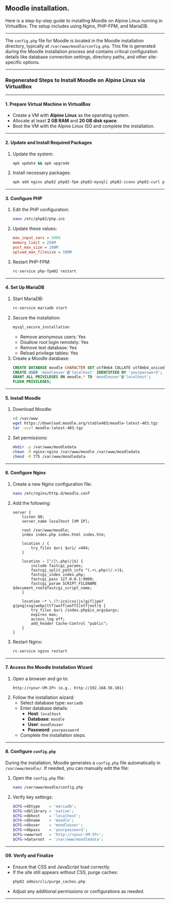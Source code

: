 ## Moodle installation.

Here is a step-by-step guide to installing Moodle on Alpine Linux running in VirtualBox. The setup includes using Nginx, PHP-FPM, and MariaDB.

---
The `config.php` file for Moodle is located in the Moodle installation directory, typically at `/var/www/moodle/config.php`. This file is generated during the Moodle installation process and contains critical configuration details like database connection settings, directory paths, and other site-specific options.

---

### **Regenerated Steps to Install Moodle on Alpine Linux via VirtualBox**

---

#### **1. Prepare Virtual Machine in VirtualBox**
- Create a VM with **Alpine Linux** as the operating system.
- Allocate at least **2 GB RAM** and **20 GB disk space**.
- Boot the VM with the Alpine Linux ISO and complete the installation.

---

#### **2. Update and Install Required Packages**
1. Update the system:
   ```bash
   apk update && apk upgrade
   ```
2. Install necessary packages:
   ```bash
   apk add nginx php82 php82-fpm php82-mysqli php82-iconv php82-curl php82-opcache php82-gd php82-xml php82-xmlreader php82-sodium php82-ctype php82-intl php82-zip mariadb mariadb-client curl wget unzip
   ```

---

#### **3. Configure PHP**
1. Edit the PHP configuration:
   ```bash
   nano /etc/php82/php.ini
   ```
2. Update these values:
   ```ini
   max_input_vars = 5000
   memory_limit = 256M
   post_max_size = 100M
   upload_max_filesize = 100M
   ```
3. Restart PHP-FPM:
   ```bash
   rc-service php-fpm82 restart
   ```

---

#### **4. Set Up MariaDB**
1. Start MariaDB:
   ```bash
   rc-service mariadb start
   ```
2. Secure the installation:
   ```bash
   mysql_secure_installation
   ```
   - Remove anonymous users: Yes
   - Disallow root login remotely: Yes
   - Remove test database: Yes
   - Reload privilege tables: Yes
3. Create a Moodle database:
   ```sql
   CREATE DATABASE moodle CHARACTER SET utf8mb4 COLLATE utf8mb4_unicode_ci;
   CREATE USER 'moodleuser'@'localhost' IDENTIFIED BY 'yourpassword';
   GRANT ALL PRIVILEGES ON moodle.* TO 'moodleuser'@'localhost';
   FLUSH PRIVILEGES;
   ```

---

#### **5. Install Moodle**
1. Download Moodle:
   ```bash
   cd /var/www
   wget https://download.moodle.org/stable403/moodle-latest-403.tgz
   tar -xvzf moodle-latest-403.tgz
   ```
2. Set permissions:
   ```bash
   mkdir -p /var/www/moodledata
   chown -R nginx:nginx /var/www/moodle /var/www/moodledata
   chmod -R 775 /var/www/moodledata
   ```

---

#### **6. Configure Nginx**
1. Create a new Nginx configuration file:
   ```bash
   nano /etc/nginx/http.d/moodle.conf
   ```
2. Add the following:
   ```nginx
   server {
       listen 80;
       server_name localhost [VM IP];

       root /var/www/moodle;
       index index.php index.html index.htm;

       location / {
           try_files $uri $uri/ =404;
       }

       location ~ [^/]\.php(/|$) {
           include fastcgi_params;
           fastcgi_split_path_info ^(.+\.php)(/.+)$;
           fastcgi_index index.php;
           fastcgi_pass 127.0.0.1:9000;
           fastcgi_param SCRIPT_FILENAME $document_root$fastcgi_script_name;
       }

       location ~* \.(?:ico|css|js|gif|jpe?g|png|svg|webp|ttf|woff|woff2|otf|eot)$ {
           try_files $uri /index.php$is_args$args;
           expires max;
           access_log off;
           add_header Cache-Control "public";
       }
   }
   ```
3. Restart Nginx:
   ```bash
   rc-service nginx restart
   ```

---

#### **7. Access the Moodle Installation Wizard**
1. Open a browser and go to:
   ```
   http://<your-VM-IP> (e.g., http://192.168.56.101)
   ```
2. Follow the installation wizard:
   - Select database type: `mariadb`
   - Enter database details:
     - **Host**: `localhost`
     - **Database**: `moodle`
     - **User**: `moodleuser`
     - **Password**: `yourpassword`
   - Complete the installation steps.

---

#### **8. Configure `config.php`**
During the installation, Moodle generates a `config.php` file automatically in `/var/www/moodle/`. If needed, you can manually edit the file:

1. Open the `config.php` file:
   ```bash
   nano /var/www/moodle/config.php
   ```
2. Verify key settings:
   ```php
   $CFG->dbtype    = 'mariadb';
   $CFG->dblibrary = 'native';
   $CFG->dbhost    = 'localhost';
   $CFG->dbname    = 'moodle';
   $CFG->dbuser    = 'moodleuser';
   $CFG->dbpass    = 'yourpassword';
   $CFG->wwwroot   = 'http://<your-VM-IP>';
   $CFG->dataroot  = '/var/www/moodledata';
   ```

---



#### **09. Verify and Finalize**
- Ensure that CSS and JavaScript load correctly.
- If the site still appears without CSS, purge caches:
   ```bash
   php82 admin/cli/purge_caches.php
   ```
- Adjust any additional permissions or configurations as needed.

---
